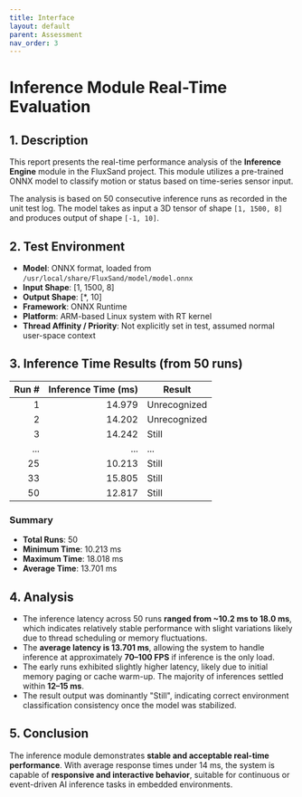 ```yaml
---
title: Interface
layout: default
parent: Assessment
nav_order: 3
---
```


# Inference Module Real-Time Evaluation

## 1. Description

This report presents the real-time performance analysis of the **Inference Engine** module in the FluxSand project. This module utilizes a pre-trained ONNX model to classify motion or status based on time-series sensor input.

The analysis is based on 50 consecutive inference runs as recorded in the unit test log. The model takes as input a 3D tensor of shape `[1, 1500, 8]` and produces output of shape `[-1, 10]`.

## 2. Test Environment

- **Model**: ONNX format, loaded from `/usr/local/share/FluxSand/model/model.onnx`
- **Input Shape**: [1, 1500, 8]
- **Output Shape**: [*, 10]
- **Framework**: ONNX Runtime
- **Platform**: ARM-based Linux system with RT kernel
- **Thread Affinity / Priority**: Not explicitly set in test, assumed normal user-space context

## 3. Inference Time Results (from 50 runs)

| Run # | Inference Time (ms) | Result         |
|------:|---------------------:|----------------|
| 1     | 14.979              | Unrecognized   |
| 2     | 14.202              | Unrecognized   |
| 3     | 14.242              | Still          |
| ...   | ...                 | ...            |
| 25    | 10.213              | Still          |
| 33    | 15.805              | Still          |
| 50    | 12.817              | Still          |

### Summary

- **Total Runs**: 50
- **Minimum Time**: 10.213 ms
- **Maximum Time**: 18.018 ms
- **Average Time**: 13.701 ms

## 4. Analysis

- The inference latency across 50 runs **ranged from ~10.2 ms to 18.0 ms**, which indicates relatively stable performance with slight variations likely due to thread scheduling or memory fluctuations.
- The **average latency is 13.701 ms**, allowing the system to handle inference at approximately **70–100 FPS** if inference is the only load.
- The early runs exhibited slightly higher latency, likely due to initial memory paging or cache warm-up. The majority of inferences settled within **12–15 ms**.
- The result output was dominantly "Still", indicating correct environment classification consistency once the model was stabilized.

## 5. Conclusion

The inference module demonstrates **stable and acceptable real-time performance**. With average response times under 14 ms, the system is capable of **responsive and interactive behavior**, suitable for continuous or event-driven AI inference tasks in embedded environments.
